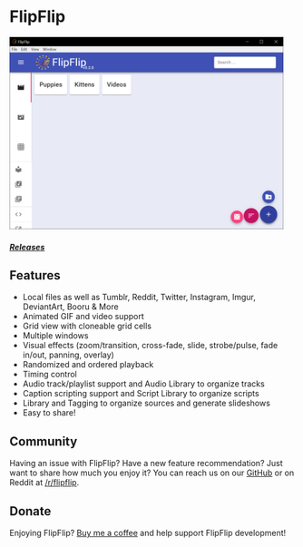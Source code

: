 # FlipFlip

<img src="doc_images/flipflip_home.png" alt="FlipFlip" width="50%" style="min-width: 483px">

##### [Releases](https://github.com/ififfy/flipflip/releases)

## Features
* Local files as well as Tumblr, Reddit, Twitter, Instagram, Imgur, DeviantArt, Booru & More
* Animated GIF and video support
* Grid view with cloneable grid cells
* Multiple windows
* Visual effects (zoom/transition, cross-fade, slide, strobe/pulse, fade in/out, panning, overlay)
* Randomized and ordered playback
* Timing control
* Audio track/playlist support and Audio Library to organize tracks
* Caption scripting support and Script Library to organize scripts
* Library and Tagging to organize sources and generate slideshows
* Easy to share!

## Community
Having an issue with FlipFlip? Have a new feature recommendation? Just want to share how much you enjoy it?
You can reach us on our [GitHub](https://github.com/ififfy/flipflip) or on Reddit at 
[/r/flipflip](https://www.reddit.com/r/flipflip/).

## Donate

Enjoying FlipFlip? [Buy me a coffee](https://ko-fi.com/flipflipapp) and help support FlipFlip development!